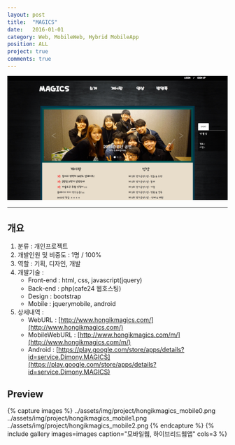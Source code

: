 ```yaml
---
layout: post
title:  "MAGICS"
date:   2016-01-01
category: Web, MobileWeb, Hybrid MobileApp
position: ALL
project: true
comments: true
---
```


![Homepage Img](../assets/img/project/hongikmagics1.png)

---

## 개요
1. 분류 : 개인프로젝트
2. 개발인원 및 비중도 : 1명 / 100%
3. 역할 : 기획, 디자인, 개발
4. 개발기술 :
	* Front-end : html, css, javascript(jquery)
	* Back-end : php(cafe24 웹호스팅)
	* Design : bootstrap
	* Mobile : jquerymobile, android
5. 상세내역 :
	* WebURL : [http://www.hongikmagics.com/](http://www.hongikmagics.com/)
	* MobileWebURL : [http://www.hongikmagics.com/m/](http://www.hongikmagics.com/m/)
	* Android : [https://play.google.com/store/apps/details?id=service.Dimony.MAGICS](https://play.google.com/store/apps/details?id=service.Dimony.MAGICS)


## Preview
{% capture images %}
../assets/img/project/hongikmagics_mobile0.png
../assets/img/project/hongikmagics_mobile1.png
../assets/img/project/hongikmagics_mobile2.png
{% endcapture %}
{% include gallery images=images caption="모바일웹, 하이브리드웹앱" cols=3 %}

